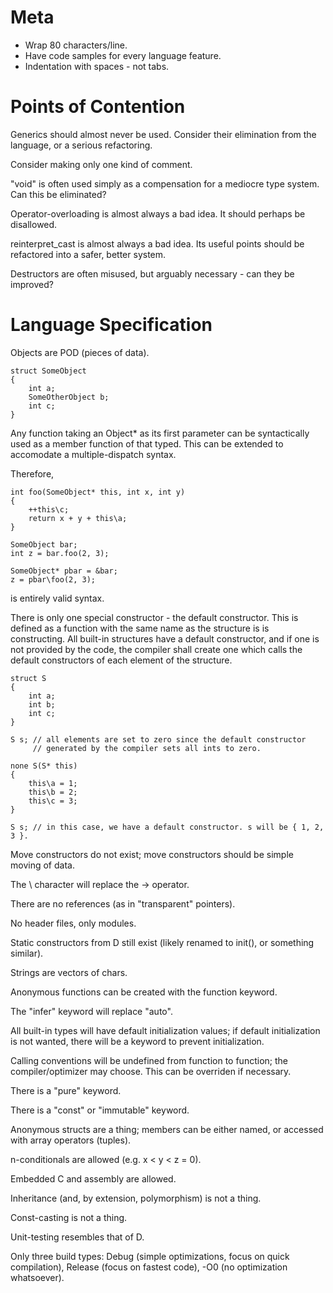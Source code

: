 Meta
======

 - Wrap 80 characters/line.
 - Have code samples for every language feature.
 - Indentation with spaces - not tabs.

Points of Contention
====================

Generics should almost never be used. Consider their elimination from the
language, or a serious refactoring.

Consider making only one kind of comment.

"void" is often used simply as a compensation for a mediocre type system. Can
this be eliminated?

Operator-overloading is almost always a bad idea. It should perhaps be
disallowed.

reinterpret\_cast is almost always a bad idea. Its useful points should be
refactored into a safer, better system.

Destructors are often misused, but arguably necessary - can they be improved?

Language Specification
=======================

Objects are POD (pieces of data).

    struct SomeObject
    {
        int a;
        SomeOtherObject b;
        int c;
    }

Any function taking an Object\* as its first parameter can be syntactically
used as a member function of that typed. This can be extended to accomodate
a multiple-dispatch syntax.

Therefore,

    int foo(SomeObject* this, int x, int y)
    {
        ++this\c;
        return x + y + this\a;
    }

    SomeObject bar;
    int z = bar.foo(2, 3);

    SomeObject* pbar = &bar;
    z = pbar\foo(2, 3);

is entirely valid syntax.

There is only one special constructor - the default constructor. This is
defined as a function with the same name as the structure is is
constructing. All built-in structures have a default constructor, and if
one is not provided by the code, the compiler shall create one which calls
the default constructors of each element of the structure.

    struct S
    {
        int a;
        int b;
        int c;
    }

    S s; // all elements are set to zero since the default constructor
         // generated by the compiler sets all ints to zero.

    none S(S* this)
    {
        this\a = 1;
        this\b = 2;
        this\c = 3;
    }

    S s; // in this case, we have a default constructor. s will be { 1, 2, 3 }.

Move constructors do not exist; move constructors should be simple moving
of data.

The \ character will replace the -> operator.

There are no references (as in "transparent" pointers).

No header files, only modules.

Static constructors from D still exist (likely renamed to init(), or
something similar).

Strings are vectors of chars.

Anonymous functions can be created with the function keyword.

The "infer" keyword will replace "auto".

All built-in types will have default initialization values; if default
initialization is not wanted, there will be a keyword to prevent
initialization.

Calling conventions will be undefined from function to function; the
compiler/optimizer may choose. This can be overriden if necessary.

There is a "pure" keyword.

There is a "const" or "immutable" keyword.

Anonymous structs are a thing; members can be either named, or accessed with
array operators (tuples).

n-conditionals are allowed (e.g. x < y < z = 0).

Embedded C and assembly are allowed.

Inheritance (and, by extension, polymorphism) is not a thing.

Const-casting is not a thing.

Unit-testing resembles that of D.

Only three build types: Debug (simple optimizations, focus on quick
compilation), Release (focus on fastest code), -O0 (no optimization
whatsoever).

